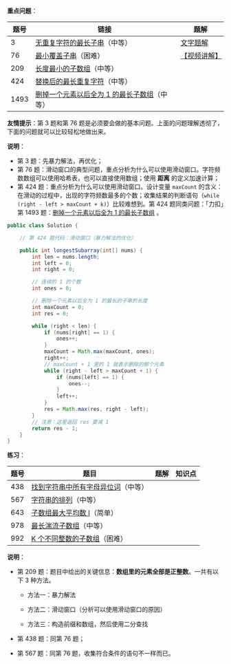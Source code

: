 
**重点问题**：

| 题号 | 链接                                                         | 题解                                                         |
| ---- | ------------------------------------------------------------ | ------------------------------------------------------------ |
| 3    | [无重复字符的最长子串](https://leetcode-cn.com/problems/longest-substring-without-repeating-characters)（中等） | [文字题解](https://leetcode-cn.com/problems/longest-substring-without-repeating-characters/solution/ge-ban-fa-hua-dong-chuang-kou-dong-tai-gui-hua-pyt/) |
| 76   | [最小覆盖子串](https://leetcode-cn.com/problems/minimum-window-substring)（困难） | [【视频讲解】]()                                             |
| 209  | [长度最小的子数组](https://leetcode-cn.com/problems/minimum-size-subarray-sum)（中等） |                                                              |
| 424  | [替换后的最长重复字符](https://leetcode-cn.com/problems/longest-repeating-character-replacement/)（中等） |                                                              |
| 1493 | [ 删掉一个元素以后全为 1 的最长子数组](https://leetcode-cn.com/problems/longest-subarray-of-1s-after-deleting-one-element/)（中等） |                                                              |

**友情提示**：第 3 题和第 76 题是必须要会做的基本问题。上面的问题理解透彻了，下面的问题就可以比较轻松地做出来。

**说明**：

+ 第 3 题：先暴力解法，再优化；
+ 第 76 题：滑动窗口的典型问题，重点分析为什么可以使用滑动窗口。字符频数数组可以使用哈希表，也可以直接使用数组；使用 **距离** 的定义加速计算；
+ 第 424 题：重点分析为什么可以使用滑动窗口。设计变量 `maxCount`  的含义：在滑动的过程中，出现的字符频数最多的个数；收集结果的判断语句（`while (right - left > maxCount + k)`）比较难想到。第 424 题同类问题：「力扣」第 1493 题：[删掉一个元素以后全为 1 的最长子数组](https://leetcode-cn.com/problems/longest-subarray-of-1s-after-deleting-one-element/) 。

```Java []
public class Solution {

    // 第 424 题代码：滑动窗口（暴力解法的优化）

    public int longestSubarray(int[] nums) {
        int len = nums.length;
        int left = 0;
        int right = 0;

        // 连续的 1 的个数
        int ones = 0;

        // 删除一个元素以后全为 1 的最长的子串的长度
        int maxCount = 0;
        int res = 0;

        while (right < len) {
            if (nums[right] == 1) {
                ones++;
            }
            maxCount = Math.max(maxCount, ones);
            right++;
            // maxCount + 1 里的 1 就表示删除的那个元素
            while (right - left > maxCount + 1) {
                if (nums[left] == 1) {
                    ones--;
                }
                left++;
            }
            res = Math.max(res, right - left);
        }
        // 注意：这里返回 res 要减 1
        return res - 1;
    }
}
```

**练习**：

| 题号 | 题目                                                         | 题解 | 知识点 |
| ---- | ------------------------------------------------------------ | ---- | ------ |
| 438  | [找到字符串中所有字母异位词](https://leetcode-cn.com/problems/find-all-anagrams-in-a-string/)（中等） |      |        |
| 567  | [字符串的排列](https://leetcode-cn.com/problems/permutation-in-string)（中等） |      |        |
| 643  | [子数组最大平均数 I](https://leetcode-cn.com/problems/maximum-average-subarray-i)（简单） |      |        |
| 978  | [最长湍流子数组](https://leetcode-cn.com/problems/longest-turbulent-subarray)（中等） |      |        |
| 992  | [K 个不同整数的子数组](https://leetcode-cn.com/problems/subarrays-with-k-different-integers)（困难） |      |        |

**说明**：

+ 第 209 题：题目中给出的关键信息：**数组里的元素全部是正整数**。一共有以下 3 种方法。

  + 方法一：暴力解法

  + 方法二：滑动窗口（分析可以使用滑动窗口的原因）

  + 方法三：构造前缀和数组，然后使用二分查找

+ 第 438 题：同第 76 题；
+ 第 567 题：同第 76 题，收集符合条件的语句不一样而已。